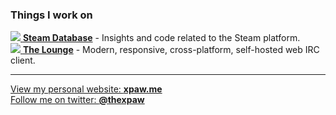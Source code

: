 ### Things I work on

[![](https://avatars2.githubusercontent.com/u/3866120?s=32&v=4) **Steam Database**](https://github.com/SteamDatabase) - Insights and code related to the Steam platform.  
[![](https://avatars2.githubusercontent.com/u/14336958?s=32&v=4) **The Lounge**](https://github.com/thelounge/thelounge) - Modern, responsive, cross-platform, self-hosted web IRC client.

---

[View my personal website: **xpaw.me**](https://xpaw.me/)  
[Follow me on twitter: **@thexpaw**](https://twitter.com/thexpaw)
